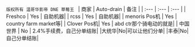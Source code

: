 `版权所有 温哥华影帝 DNE 草莓王 `
| 商家 | Auto-drain | 备注 |
| :--- | :--- | :--- |
| Freshco | Yes | 自助机器|
| rcss | Yes | 自助机器|
| menoris Pos机 | Yes | country farm market等|
| Clover Pos机| Yes | abd ctr那个骑电动的就是|
| 中国世界 | No | 2.4%手续费，自己分单结账|
|大统华|No|可以让他们分单|
|丰泰|No|自己分单结账|


